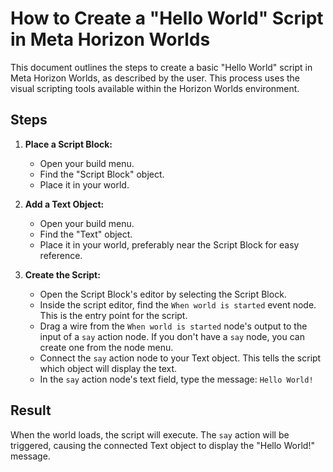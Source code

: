 # How to Create a "Hello World" Script in Meta Horizon Worlds

This document outlines the steps to create a basic "Hello World" script in Meta Horizon Worlds, as described by the user. This process uses the visual scripting tools available within the Horizon Worlds environment.

## Steps

1.  **Place a Script Block:**
    *   Open your build menu.
    *   Find the "Script Block" object.
    *   Place it in your world.

2.  **Add a Text Object:**
    *   Open your build menu.
    *   Find the "Text" object.
    *   Place it in your world, preferably near the Script Block for easy reference.

3.  **Create the Script:**
    *   Open the Script Block's editor by selecting the Script Block.
    *   Inside the script editor, find the `When world is started` event node. This is the entry point for the script.
    *   Drag a wire from the `When world is started` node's output to the input of a `say` action node. If you don't have a `say` node, you can create one from the node menu.
    *   Connect the `say` action node to your Text object. This tells the script which object will display the text.
    *   In the `say` action node's text field, type the message: `Hello World!`

## Result

When the world loads, the script will execute. The `say` action will be triggered, causing the connected Text object to display the "Hello World!" message.
